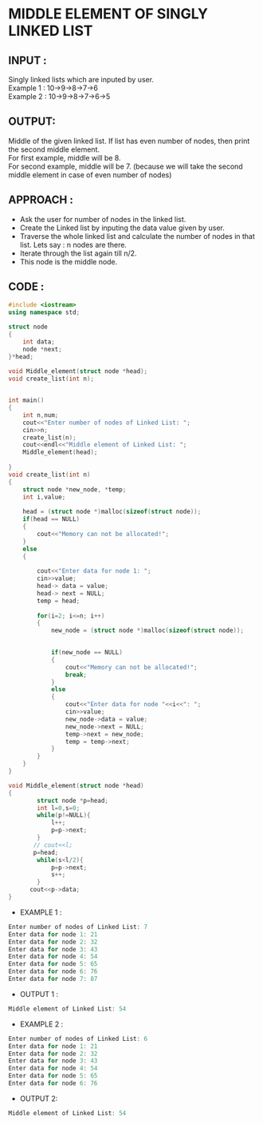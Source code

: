 # MIDDLE ELEMENT OF SINGLY LINKED LIST
## INPUT :
Singly linked lists which are inputed by user.  
Example 1 : 10->9->8->7->6  
Example 2 : 10->9->8->7->6->5
## OUTPUT:
Middle of the given linked list. If list has even number of nodes, then print the second middle element.  
For first example, middle will be 8.  
For second example, middle will be 7. (because we will take the second middle element in case of even number of nodes)
## APPROACH :
* Ask the user for number of nodes in the linked list.
* Create the Linked list by inputing the data value given by user.
* Traverse the whole linked list and calculate the number of nodes in that list. Lets say : n nodes are there.
* Iterate through the list again till n/2. 
* This node is the middle node.

## CODE :
```c++
#include <iostream>
using namespace std;

struct node 
{
    int data;                
    node *next;             
}*head; 
              
void Middle_element(struct node *head);	        
void create_list(int n);   


int main() 
{
    int n,num;
    cout<<"Enter number of nodes of Linked List: ";
    cin>>n;
    create_list(n);
    cout<<endl<<"Middle element of Linked List: ";	
    Middle_element(head);
   
}
void create_list(int n) 
{
    struct node *new_node, *temp;
    int i,value;
 
    head = (struct node *)malloc(sizeof(struct node));
    if(head == NULL)        
    {
        cout<<"Memory can not be allocated!";
    }
    else
    {
                                  
        cout<<"Enter data for node 1: ";
        cin>>value;
        head-> data = value;      
        head-> next = NULL; 
        temp = head;
 
        for(i=2; i<=n; i++)
        {
            new_node = (struct node *)malloc(sizeof(struct node)); 
 

            if(new_node == NULL) 
            {
                cout<<"Memory can not be allocated!";
                break;
            }
            else
            {
                cout<<"Enter data for node "<<i<<": "; 
                cin>>value;
                new_node->data = value;         
                new_node->next = NULL;    
                temp->next = new_node;     
                temp = temp->next;
            }
        }
    }
} 

void Middle_element(struct node *head)
{
        struct node *p=head;
        int l=0,s=0;
        while(p!=NULL){
            l++;
            p=p->next;
        }
       // cout<<l;
       p=head;
        while(s<l/2){
            p=p->next;
            s++;
        }
      cout<<p->data;
}
```

* EXAMPLE 1 :
```c++
Enter number of nodes of Linked List: 7
Enter data for node 1: 21
Enter data for node 2: 32
Enter data for node 3: 43
Enter data for node 4: 54
Enter data for node 5: 65
Enter data for node 6: 76
Enter data for node 7: 87
```
* OUTPUT 1 :
```c++
Middle element of Linked List: 54
```

* EXAMPLE 2 :
``` c++
Enter number of nodes of Linked List: 6
Enter data for node 1: 21
Enter data for node 2: 32
Enter data for node 3: 43
Enter data for node 4: 54
Enter data for node 5: 65
Enter data for node 6: 76
```

* OUTPUT 2:
 ```c++
 Middle element of Linked List: 54
 ```
